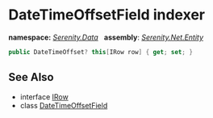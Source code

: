 # DateTimeOffsetField indexer
**namespace:** *[Serenity.Data](../../README.md#serenity.data-namespace)*   **assembly**: *[Serenity.Net.Entity](../../README.md)*

```csharp
public DateTimeOffset? this[IRow row] { get; set; }
```

## See Also

* interface [IRow](../IRow.md)
* class [DateTimeOffsetField](../DateTimeOffsetField.md)